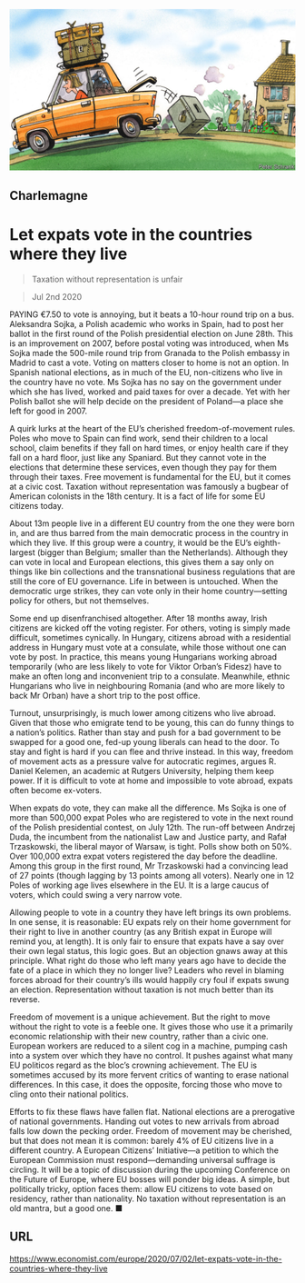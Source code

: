 ![](./images/20200704_EUD000.jpg)

## Charlemagne

# Let expats vote in the countries where they live

> Taxation without representation is unfair

> Jul 2nd 2020

PAYING €7.50 to vote is annoying, but it beats a 10-hour round trip on a bus. Aleksandra Sojka, a Polish academic who works in Spain, had to post her ballot in the first round of the Polish presidential election on June 28th. This is an improvement on 2007, before postal voting was introduced, when Ms Sojka made the 500-mile round trip from Granada to the Polish embassy in Madrid to cast a vote. Voting on matters closer to home is not an option. In Spanish national elections, as in much of the EU, non-citizens who live in the country have no vote. Ms Sojka has no say on the government under which she has lived, worked and paid taxes for over a decade. Yet with her Polish ballot she will help decide on the president of Poland—a place she left for good in 2007.

A quirk lurks at the heart of the EU’s cherished freedom-of-movement rules. Poles who move to Spain can find work, send their children to a local school, claim benefits if they fall on hard times, or enjoy health care if they fall on a hard floor, just like any Spaniard. But they cannot vote in the elections that determine these services, even though they pay for them through their taxes. Free movement is fundamental for the EU, but it comes at a civic cost. Taxation without representation was famously a bugbear of American colonists in the 18th century. It is a fact of life for some EU citizens today.

About 13m people live in a different EU country from the one they were born in, and are thus barred from the main democratic process in the country in which they live. If this group were a country, it would be the EU’s eighth-largest (bigger than Belgium; smaller than the Netherlands). Although they can vote in local and European elections, this gives them a say only on things like bin collections and the transnational business regulations that are still the core of EU governance. Life in between is untouched. When the democratic urge strikes, they can vote only in their home country—setting policy for others, but not themselves.

Some end up disenfranchised altogether. After 18 months away, Irish citizens are kicked off the voting register. For others, voting is simply made difficult, sometimes cynically. In Hungary, citizens abroad with a residential address in Hungary must vote at a consulate, while those without one can vote by post. In practice, this means young Hungarians working abroad temporarily (who are less likely to vote for Viktor Orban’s Fidesz) have to make an often long and inconvenient trip to a consulate. Meanwhile, ethnic Hungarians who live in neighbouring Romania (and who are more likely to back Mr Orban) have a short trip to the post office.

Turnout, unsurprisingly, is much lower among citizens who live abroad. Given that those who emigrate tend to be young, this can do funny things to a nation’s politics. Rather than stay and push for a bad government to be swapped for a good one, fed-up young liberals can head to the door. To stay and fight is hard if you can flee and thrive instead. In this way, freedom of movement acts as a pressure valve for autocratic regimes, argues R. Daniel Kelemen, an academic at Rutgers University, helping them keep power. If it is difficult to vote at home and impossible to vote abroad, expats often become ex-voters.

When expats do vote, they can make all the difference. Ms Sojka is one of more than 500,000 expat Poles who are registered to vote in the next round of the Polish presidential contest, on July 12th. The run-off between Andrzej Duda, the incumbent from the nationalist Law and Justice party, and Rafał Trzaskowski, the liberal mayor of Warsaw, is tight. Polls show both on 50%. Over 100,000 extra expat voters registered the day before the deadline. Among this group in the first round, Mr Trzaskowski had a convincing lead of 27 points (though lagging by 13 points among all voters). Nearly one in 12 Poles of working age lives elsewhere in the EU. It is a large caucus of voters, which could swing a very narrow vote.

Allowing people to vote in a country they have left brings its own problems. In one sense, it is reasonable: EU expats rely on their home government for their right to live in another country (as any British expat in Europe will remind you, at length). It is only fair to ensure that expats have a say over their own legal status, this logic goes. But an objection gnaws away at this principle. What right do those who left many years ago have to decide the fate of a place in which they no longer live? Leaders who revel in blaming forces abroad for their country’s ills would happily cry foul if expats swung an election. Representation without taxation is not much better than its reverse.

Freedom of movement is a unique achievement. But the right to move without the right to vote is a feeble one. It gives those who use it a primarily economic relationship with their new country, rather than a civic one. European workers are reduced to a silent cog in a machine, pumping cash into a system over which they have no control. It pushes against what many EU politicos regard as the bloc’s crowning achievement. The EU is sometimes accused by its more fervent critics of wanting to erase national differences. In this case, it does the opposite, forcing those who move to cling onto their national politics.

Efforts to fix these flaws have fallen flat. National elections are a prerogative of national governments. Handing out votes to new arrivals from abroad falls low down the pecking order. Freedom of movement may be cherished, but that does not mean it is common: barely 4% of EU citizens live in a different country. A European Citizens’ Initiative—a petition to which the European Commission must respond—demanding universal suffrage is circling. It will be a topic of discussion during the upcoming Conference on the Future of Europe, where EU bosses will ponder big ideas. A simple, but politically tricky, option faces them: allow EU citizens to vote based on residency, rather than nationality. No taxation without representation is an old mantra, but a good one. ■

## URL

https://www.economist.com/europe/2020/07/02/let-expats-vote-in-the-countries-where-they-live
